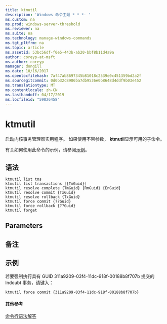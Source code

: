 ```yaml
---
title: ktmutil
description: 'Windows 命令主题 * * *- '
ms.custom: na
ms.prod: windows-server-threshold
ms.reviewer: na
ms.suite: na
ms.technology: manage-windows-commands
ms.tgt_pltfrm: na
ms.topic: article
ms.assetid: 53bc56df-f0e5-443b-ab20-bbf8b11d4a9a
author: coreyp-at-msft
ms.author: coreyp
manager: dongill
ms.date: 10/16/2017
ms.openlocfilehash: 7af47ab8697345b81018c2539e0c451359bd2a2f
ms.sourcegitcommit: 0d0b32c8986ba7db9536e0b8648d4ddf9b03e452
ms.translationtype: MT
ms.contentlocale: zh-CN
ms.lasthandoff: 04/17/2019
ms.locfileid: "59826458"
---
```

# <a name="ktmutil"></a>ktmutil



启动内核事务管理器实用程序。 如果使用不带参数， **ktmutil**显示可用的子命令。

有关如何使用此命令的示例，请参阅[示例](#BKMK_examples)。

## <a name="syntax"></a>语法

```
ktmutil list tms 
ktmutil list transactions [{TmGuid}]
ktmutil resolve complete {TmGuid} {RmGuid} {EnGuid}
ktmutil resolve commit {TxGuid}
ktmutil resolve rollback {TxGuid}
ktmutil force commit {??Guid}
ktmutil force rollback {??Guid}
ktmutil forget
```

## <a name="parameters"></a>Parameters

## <a name="remarks"></a>备注

## <a name="BKMK_examples"></a>示例

若要强制执行具有 GUID 311a9209-03f4-11dc-918f-00188b8f707b 提交的 Indoubt 事务，请键入：
```
ktmutil force commit {311a9209-03f4-11dc-918f-00188b8f707b}
```

#### <a name="additional-references"></a>其他参考

[命令行语法解答](command-line-syntax-key.md)